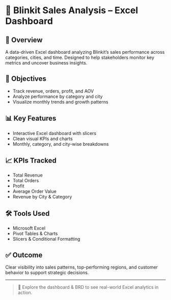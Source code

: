 # 🛒 Blinkit Sales Analysis – Excel Dashboard

## 📌 Overview
A data-driven Excel dashboard analyzing Blinkit’s sales performance across categories, cities, and time. Designed to help stakeholders monitor key metrics and uncover business insights.

## 🎯 Objectives
- Track revenue, orders, profit, and AOV
- Analyze performance by category and city
- Visualize monthly trends and growth patterns

## 📊 Key Features
- Interactive Excel dashboard with slicers
- Clean visual KPIs and charts
- Monthly, category, and city-wise breakdowns

## 📈 KPIs Tracked
- Total Revenue  
- Total Orders  
- Profit  
- Average Order Value  
- Revenue by City & Category  

## 🛠 Tools Used
- Microsoft Excel  
- Pivot Tables & Charts  
- Slicers & Conditional Formatting  

## ✅ Outcome
Clear visibility into sales patterns, top-performing regions, and customer behavior to support strategic decisions.

---

> 💼 Explore the dashboard & BRD to see real-world Excel analytics in action.
